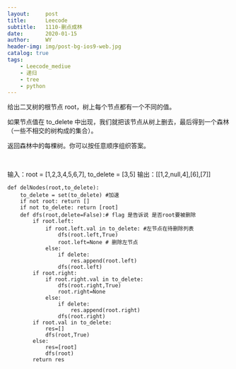 ```yaml
---
layout:     post
title:      Leecode
subtitle:   1110-删点成林
date:       2020-01-15
author:     WY
header-img: img/post-bg-ios9-web.jpg
catalog: true
tags:
    - Leecode_mediue
    - 递归
    - tree
    - python
---
```


给出二叉树的根节点 root，树上每个节点都有一个不同的值。

如果节点值在 to_delete 中出现，我们就把该节点从树上删去，最后得到一个森林（一些不相交的树构成的集合）。

返回森林中的每棵树。你可以按任意顺序组织答案。

 

输入：root = [1,2,3,4,5,6,7], to_delete = [3,5]
输出：[[1,2,null,4],[6],[7]]

```
def delNodes(root,to_delete):
    to_delete = set(to_delete) #加速
    if not root: return []
    if not to_delete: return [root]
    def dfs(root,delete=False):# flag 是告诉说 是否root要被删除
        if root.left:
            if root.left.val in to_delete: #左节点在待删除列表
                dfs(root.left,True)
                root.left=None # 删除左节点
            else:
                if delete:
                    res.append(root.left)
                dfs(root.left)
        if root.right: 
            if root.right.val in to_delete:
                dfs(root.right,True)
                root.right=None
            else:
                if delete:
                    res.append(root.right)
                dfs(root.right)
        if root.val in to_delete:
            res=[]
            dfs(root,True)
        else:
            res=[root]
            dfs(root)
        return res
``` 